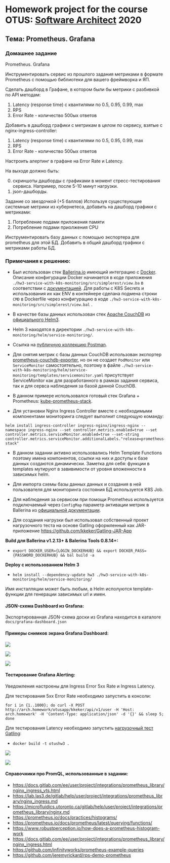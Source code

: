 # Homework project for the course OTUS: [Software Architect](https://otus.ru/lessons/arhitektor-po/) 2020

## Тема: Prometheus. Grafana ##

### Домашнее задание ###

Prometheus. Grafana

Инструментировать сервис из прошлого задания метриками в формате Prometheus с помощью библиотеки для вашего фреймворка и ЯП. 

Сделать дашборд в Графане, в котором были бы метрики с разбивкой по API методам:

1. Latency (response time) с квантилями по 0.5, 0.95, 0.99, max 
2. RPS
3. Error Rate - количество 500ых ответов

Добавить в дашборд графики с метрикам в целом по сервису, взятые с nginx-ingress-controller:

1. Latency (response time) с квантилями по 0.5, 0.95, 0.99, max 
2. RPS
3. Error Rate - количество 500ых ответов

Настроить алертинг в графане на Error Rate и Latency.

На выходе должно быть:

0. скриншоты дашборды с графиками в момент стресс-тестирования сервиса. Например, после 5-10 минут нагрузки.
1.  json-дашборды.


Задание со звездочкой (+5 баллов)
Используя существующие системные метрики из кубернетеса, добавить на дашборд графики с метриками:

1. Потребление подами приложения памяти
2. Потребление подами приолжения CPU

Инструментировать базу данных с помощью экспортера для prometheus для этой БД. 
Добавить в общий дашборд графики с метриками работы БД.




### Примечания к решению: ###

- Был использован стек [Ballerina.io](https://ballerina.io/) имеющий интеграцию с [Docker](https://ballerina.io/learn/deployment/docker/).
  Описание конфигурации Docker начинается в коде приложения `./hw3-service-with-k8s-monitoring/src/simplerest/view.ba` в соответствии с [документацией](https://github.com/ballerina-platform/module-ballerina-docker).
  Для работы с K8S Secrets и использования их как ENV в контейнере сделана подмена строки `CMD` в Dockerfile через конфигурацию в коде `./hw3-service-with-k8s-monitoring/src/simplerest/view.bal` .

- В качестве базы данных использован стек [Apache CouchDB](https://couchdb.apache.org) из [официального Helm3](https://artifacthub.io/packages/helm/couchdb/couchdb).

- Helm 3 находятся в директории `./hw3-service-with-k8s-monitoring/helm/service-monitoring/`.

- Ссылка на [публичную коллекцию Postman](https://www.getpostman.com/collections/a57a15611e86c9adf190).

- Для снятия метрик с базы данных CouchDB использован экспортер [prometheus-couchdb-exporter](https://artifacthub.io/packages/helm/prometheus-community/prometheus-couchdb-exporter), но он не создает `PodMonitor` или `ServiceMonitor` самостоятельно, поэтому в файле `./hw3-service-with-k8s-monitoring/helm/service-monitoring/templates/servicemonitor.yaml` присутствует ServiceMonitor как для разработанного в рамках задания сервиса, так и для сервса наблюдения за базой данной CouchDB.

- В данном примере использовался готовый стек Grafana + Prometheus: [kube-prometheus-stack](https://artifacthub.io/packages/helm/prometheus-community/kube-prometheus-stack).

- Для установки Nginx Ingress Controller вместе с необходимыми компонентами мониторинга следует выполнит следующую команду:

```
helm install ingress-controller ingress-nginx/ingress-nginx --namespace ingress-nginx --set controller.metrics.enabled=true --set controller.metrics.serviceMonitor.enabled=true --set-string controller.metrics.serviceMonitor.additionalLabels."release=prometheus-stack"
```

- В данном задании активно использовались Helm Template Functions поэтому имена компонентов, ссылки на них и доступы к базе данных создаются динамически. Заметка для себя: функции в templates мутируют в завивимости от уровня вложенности в зависимых helm.

- Для импорта схемы базы данных данных и создания в ней пользователя для мониторинга состояния БД используется K8S Job.
- Для наблюдения за сервисом при помощи Prometheus используется подключаемый через `ConfigMap` параметр активации метрик в Ballerina из [официальной документации](https://ballerina.io/learn/observing-ballerina-code/).
- Для создания нагрузки был использовал собственный проект нагрузочного теста на основе Gatling оформленный как JAR-приложение https://github.com/kkeker/Gatling-JAR-App

**Build для Ballerina v1.2.13+ & Balerina Tools 0.8.14+:**

- `export DOCKER_USER={LOGIN_DOCKERHUB} && export DOCKER_PASS={PASSWORD_DOCKERHUB} && bal build -a`

**Deploy с использованием Helm 3**

- `helm install --dependency-update hw3 ./hw3-service-with-k8s-monitoring/helm/service-monitoring/`

Имя инсталляции может быть любым, в Helm исполуются template-функции для генерации зависимых url и имен.

#### JSON-схема Dashboard из Grafana:

Экспортированная JSON-схема доски из Grafana находится в каталоге `docs/grafana-dashboard.json`

#### Примеры снимков экрана Grafana Dashboard:

![](docs/img/1.png)

![](docs/img/2.png)

![](docs/img/3.png)

#### Тестирование Grafana Alerting:

Уведомления настроены для Ingress Error 5xx Rate и Ingress Latency.

Для тестирования 5xx Error Rate необходимо запустить в консоли:

```
for i in {1..1000}; do curl -X POST http://arch.homework/otusapp/kkeker/api/v1/user -H 'Host: arch.homework' -H 'Content-Type: application/json' -d '{}' && sleep 5; done
```

Для тестирования Latency необходимо запустить [нагрузочный тест Gatling](https://github.com/kkeker/Gatling-JAR-App):

- `docker build -t otushw3 .`

![](docs/img/tg-alert-error-rate.png)

![](docs/img/tg-alert-latency.png)

#### Справочники про PromQL, использованные в задании:

- https://docs.gitlab.com/ee/user/project/integrations/prometheus_library/nginx_ingress_vts.html
- https://lab.las3.de/gitlab/help/user/project/integrations/prometheus_library/nginx_ingress.md
- https://microfluidics.utoronto.ca/gitlab/help/user/project/integrations/prometheus_library/nginx.md
- https://prometheus.io/docs/practices/histograms/
- https://prometheus.io/docs/prometheus/latest/querying/functions/
- https://www.robustperception.io/how-does-a-prometheus-histogram-work
- https://docs.gitlab.com/ee/user/project/integrations/prometheus_library/nginx_ingress.html
- https://github.com/infinityworks/prometheus-example-queries
- https://github.com/jeremyrickard/rps-demo-prometheus